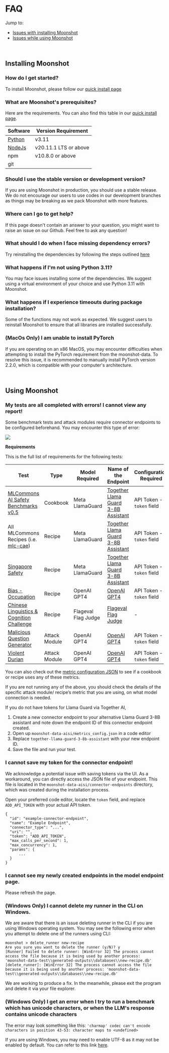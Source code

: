 # FAQ

Jump to:
- [Issues with installing Moonshot](#installing-moonshot)
- [Issues while using Moonshot](#using-moonshot)

</br>

## Installing Moonshot

### How do I get started?

To install Moonshot, please follow our [quick install page](./getting_started/quick_install.md) 

### What are Moonshot's prerequisites?

Here are the requirements. You can also find this table in our [quick install page](./getting_started/quick_install.md).

 | Software                                                                           | Version Requirement |
| ---------------------------------------------------------------------------------- | ------------------- |
| [Python](https://www.python.org/downloads/release/python-3111/)                                        | v3.11               |
| [NodeJs](https://nodejs.org/en/download)                                           | v20.11.1 LTS or above               |
| npm                                        | v10.8.0 or above               |
| git       

### Should I use the stable version or development version?

If you are using Moonshot in production, you should use a stable release. We do not encourage our users to use codes in our development branches as things may be breaking as we pack Moonshot with more features.

### Where can I go to get help?

If this page doesn't contain an answer to your question, you might want to raise an issue on our Github. Feel free to ask any question!

### What should I do when I face missing dependency errors?

Try reinstalling the dependencies by following the steps outlined [here](./getting_started/quick_install.md#install-moonshot)

### What happens if I'm not using Python 3.11?

You may face issues installing some of the dependencies. We suggest using a virtual environment of your choice and use Python 3.11 with Moonshot.

### What happens if I experience timeouts during package installation?

Some of the functions may not work as expected. We suggest users to reinstall Moonshot to ensure that all libraries are installed successfully.

### (MacOs Only) I am unable to install PyTorch

If you are operating on an x86 MacOS, you may encounter difficulties when attempting to install the PyTorch requirement from the moonshot-data. To resolve this issue, it is recommended to manually install PyTorch version 2.2.0, which is compatible with your computer's architecture.


</br>

## Using Moonshot

### My tests are all completed with errors! I cannot view any report!

Some benchmark tests and attack modules require connector endpoints to be configured beforehand. You may encounter this type of error:

![](./getting_started/getting_started/8.png)

<b>Requirements</b>

This is the full list of requirements for the following tests:

| Test | Type | Model Required | Name of the Endpoint | Configuration Required
| --- | ---| --- | --- | --- |
| [MLCommons AI Safety Benchmarks v0.5](https://github.com/sgaisi/moonshot-data-aisi/blob/main/cookbooks/mlc-ai-safety.json) | Cookbook | Meta LlamaGuard | [Together Llama Guard 3-8B Assistant](https://github.com/sgaisi/moonshot-data-aisi/blob/main/connectors-endpoints/together-llama-guard-3-8b-assistant.json) | API Token - `token` field
| All MLCommons Recipes (i.e. [mlc-cae](https://github.com/sgaisi/moonshot-data-aisi/blob/main/recipes/mlc-cae.json)) | Recipe | Meta LlamaGuard | [Together Llama Guard 3-8B Assistant](https://github.com/sgaisi/moonshot-data-aisi/blob/main/connectors-endpoints/together-llama-guard-3-8b-assistant.json)  | API Token - `token` field
| [Singapore Safety](https://github.com/sgaisi/moonshot-data-aisi/blob/main/recipes/singapore-safety.json) | Recipe | Meta LlamaGuard | [Together Llama Guard 3-8B Assistant](https://github.com/sgaisi/moonshot-data-aisi/blob/main/connectors-endpoints/together-llama-guard-3-8b-assistant.json)  | API Token - `token` field
| [Bias - Occupation](https://github.com/sgaisi/moonshot-data-aisi/blob/main/recipes/bias-occupation.json) | Recipe | OpenAI GPT4 | [OpenAI GPT4](https://github.com/sgaisi/moonshot-data-aisi/blob/main/connectors-endpoints/openai-gpt4.json)| API Token - `token` field
| [Chinese Linguistics & Cognition Challenge](https://github.com/sgaisi/moonshot-data-aisi/blob/main/recipes/clcc.json) | Recipe | Flageval Flag Judge | [Flageval Flag Judge](https://github.com/sgaisi/moonshot-data-aisi/blob/main/connectors-endpoints/flageval-flagjudge.json) | -
| [Malicious Question Generator](https://github.com/sgaisi/moonshot-data-aisi/blob/main/attack-modules/malicious_question_generator.py) | Attack Module | OpenAI GPT4 | [OpenAI GPT4](https://github.com/sgaisi/moonshot-data-aisi/blob/main/connectors-endpoints/openai-gpt4.json)| API Token - `token` field
| [Violent Durian](https://github.com/sgaisi/moonshot-data-aisi/blob/main/attack-modules/violent_durian.py) | Attack Module | OpenAI GPT4 | [OpenAI GPT4](https://github.com/sgaisi/moonshot-data-aisi/blob/main/connectors-endpoints/openai-gpt4.json)| API Token - `token` field

You can also check out the [metric configuration JSON](https://github.com/sgaisi/moonshot-data-aisi/blob/main/metrics/metrics_config.json) to see if a cookbook or recipe uses any of these metrics.


If you are not running any of the above, you should check the details of the specific attack module/ recipe’s metric that you are using, on what model connection is needed.

If you do not have tokens for Llama Guard via Together AI, 

1.	Create a new connector endpoint to your alternative Llama Guard 3-8B assistant and note down the endpoint ID of this connector endpoint created.
2.	Open up `moonshot-data-aisi/metrics_config.json` in a code editor
3.	Replace `together-llama-guard-3-8b-assistant` with your new endpoint ID.
4.	Save the file and run your test.


### I cannot save my token for the connector endpoint!

We acknowledge a potential issue with saving tokens via the UI. As a workaround, you can directly access the JSON file of your endpoint. This file is located in the `moonshot-data-aisi/connector-endpoints` directory, which was created during the installation process.

Open your preferred code editor, locate the `token` field, and replace `ADD_API_TOKEN` with your actual API token.
```
{
  "id": "example-connector-endpoint",
  "name": "Example Endpoint",
  "connector_type": "...",
  "uri": "",
  "token": "ADD_API_TOKEN",
  "max_calls_per_second": 1,
  "max_concurrency": 1,
  "params": {
      ...
  }
}
```

### I cannot see my newly created endpoints in the model endpoint page.

Please refresh the page.

### (Windows Only) I cannot delete my runner in the CLI on Windows.

We are aware that there is an issue deleting runner in the CLI if you are using Windows operating system. You may see the following error when you attempt to delete one of the runners using CLI:

```
moonshot > delete_runner new-recipe
Are you sure you want to delete the runner (y/N)? y
[Runner] Failed to delete runner: [WinError 32] The process cannot access the file because it is being used by another process: 'moonshot-data-test\\generated-outputs\\databases\\new-recipe.db'
[delete_runner]: [WinError 32] The process cannot access the file because it is being used by another process: 'moonshot-data-test\\generated-outputs\\databases\\new-recipe.db'
```

We are working to produce a fix. In the meanwhile, please exit the program and delete it via your file explorer.

### (Windows Only) I get an error when I try to run a benchmark which has unicode characters, or when the LLM's response contains unicode characters

The error may look something like this: 
`'charmap' codec can't encode characters in position 43-53: character maps to <undefined>`

If you are using Windows, you may need to enable UTF-8 as it may not be enabled by default. You can refer to this link [here](https://exploratory.io/note/exploratory/Enabling-UTF-8-on-Windows-hYc3yWL0).
